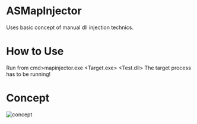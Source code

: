 # ASMapInjector
Uses basic concept of manual dll injection technics.
# How to Use
Run from cmd>mapinjector.exe <Target.exe> <Test.dll>
The target process has to be running!
# Concept
![concept](https://github.com/TempestaTorres/ASMapInjector/assets/142347458/d550ee39-ca50-4460-b1dc-67239752d733)
